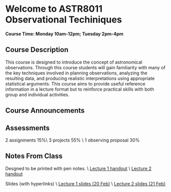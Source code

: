 # Welcome to ASTR8011 Observational Techiniques 

**Course Time: Monday 10am-12pm; Tuesday 2pm-4pm**

## Course Description
This course is designed to introduce the concept of astronomical observations. Through this course students will gain familiarity with many of the key techniques involved in planning observations, analyzing the resulting data, and producing realistic interpretations using appropriate statistical arguments.  This course aims to provide useful reference information in a lecture format but to reinforce practical skills with both group and individual activities.   

## Course Announcements



## Assessments
2 assignments 15%\\
3 projects 55% \\
1 observing proposal 30%

## Notes From Class

Desgned to be printed with pen notes. \\
[Lecture 1 handout](l1_handout.pdf) \\
[Lecture 2 handout](l2_handout.pdf)

Slides (with hyperlinks) \\ 
[Lecture 1 slides (20 Feb)](l1bm.pdf) \\
[Lecture 2 slides (21 Feb)](l2bm.pdf)

